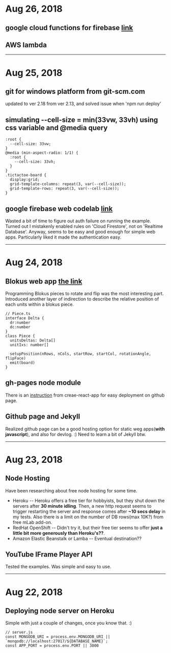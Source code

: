 # Aug 26, 2018

## google cloud functions for firebase [link](https://codelabs.developers.google.com/codelabs/firebase-cloud-functions/#0)

## AWS lambda

---

# Aug 25, 2018

## git for windows platform from git-scm.com
updated to ver 2.18 from ver 2.13, and solved issue when 'npm run deploy'

## simulating --cell-size = min(33vw, 33vh) using css variable and @media query
```
:root {
  --cell-size: 33vw;
}
@media (min-aspect-radio: 1/1) {
  :root {
    --cell-size: 33vh;
  }
}
.tictactoe-board {
  display:grid;
  grid-template-columns: repeat(3, var(--cell-size));
  grid-template-rows: repeat(3, var(--cell-size));
}
```

## google firebase web codelab [link](https://codelabs.developers.google.com/codelabs/firebase-web/#0)
Wasted a bit of time to figure out auth failure on running the example. Turned out I mistakenly enabled rules on 'Cloud Firestore', not on 'Realtime Database'. Anyway, seems to be easy and good enough for simple web apps. Particularly liked it made the authentication easy.

---

# Aug 24, 2018

## Blokus web app [the link](https://g30133.github.io/blokus)
Programming Blokus pieces to rotate and flip was the most interesting part. Introduced another layer of indirection to describe the relative position of each units within a blokus piece.
```
// Piece.ts
interface Delta {
  dr:number
  dc:number
}
class Piece {
  unitsDeltas: Delta[]
  unitIxs: number[]
  
  setupPosition(nRows, nCols, startRow, startCol, rotationAngle, flipFace)
  emit(board)
}
```

## gh-pages node module
There is an [instruction](https://github.com/facebook/create-react-app/blob/master/packages/react-scripts/template/README.md#deployment) from creae-react-app for easy deployment on github page.


## Github page and Jekyll
Realized github page can be a good hosting option for static weg apps(**with javascript**), and also for devlog. :) Need to learn a bit of Jekyll btw.

---

# Aug 23, 2018

## Node Hosting
Have been researching about free node hosting for some time.
- Heroku
-- Heroku offers a free tier for hobbyists, but they shut down the servers after **30 minute idling**. Then, a new http request seems to trigger restarting the server and response comes after **~10 secs delay** in my tests. Also there is a limit on the number of DB rows(max 10K?) from free mLab add-on.
- RedHat OpenShift
-- Didn't try it, but their free tier seems to offer **just a little bit more generously than Heroku's??**.
- Amazon Elastic Beanstalk or Lamba
-- Eventual destination??

## YouTube IFrame Player API
Tested the examples. Was simple and easy to use.

---

# Aug 22, 2018

## Deploying node server on Heroku
Simple with just a couple of changes, once you know that. :)
```
// server.js
const MONGODB_URI = process.env.MONGODB_URI || `mongodb://localhost:27017/${DATABASE_NAME}`;
const APP_PORT = process.env.PORT || 3000
```
